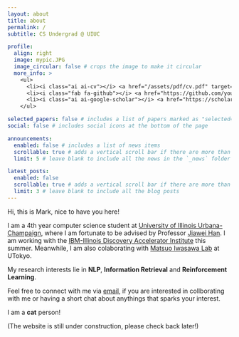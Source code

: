 ```yaml
---
layout: about
title: about
permalink: /
subtitle: CS Undergrad @ UIUC

profile:
  align: right
  image: mypic.JPG
  image_circular: false # crops the image to make it circular
  more_info: >
    <ul>
      <li><i class="ai ai-cv"></i> <a href="/assets/pdf/cv.pdf" target="_blank">Curriculum vitae</a></li>
      <li><i class="fab fa-github"></i> <a href="https://github.com/yourusername" target="_blank">GitHub</a></li>
      <li><i class="ai ai-google-scholar"></i> <a href="https://scholar.google.com/citations?user=YOUR_SCHOLAR_ID" target="_blank">Google Scholar</a></li>
    </ul>

selected_papers: false # includes a list of papers marked as "selected={true}"
social: false # includes social icons at the bottom of the page

announcements:
  enabled: false # includes a list of news items
  scrollable: true # adds a vertical scroll bar if there are more than 3 news items
  limit: 5 # leave blank to include all the news in the `_news` folder

latest_posts:
  enabled: false
  scrollable: true # adds a vertical scroll bar if there are more than 3 new posts items
  limit: 3 # leave blank to include all the blog posts
---
```


Hi, this is Mark, nice to have you here!

I am a 4th year computer science student at [University of Illinois Urbana-Champaign](https://illinois.edu/), where I am fortunate to be advised by Professor [Jiawei Han](https://hanj.cs.illinois.edu/). I am working with the [IBM-Illinois Discovery Accelerator Institute](https://discoveryacceleratorinstitute.grainger.illinois.edu/) this summer. Meanwhile, I am also colaborating with [Matsuo Iwasawa Lab](https://weblab.t.u-tokyo.ac.jp/en/) at UTokyo.

My research interests lie in **NLP**, **Information Retrieval** and **Reinforcement Learning**.

Feel free to connect with me via [email](xie39@illinois.edu), if you are interested in collborating with me or having a short chat about anythings that sparks your interest.

I am a **cat** person!

(The website is still under construction, please check back later!)

